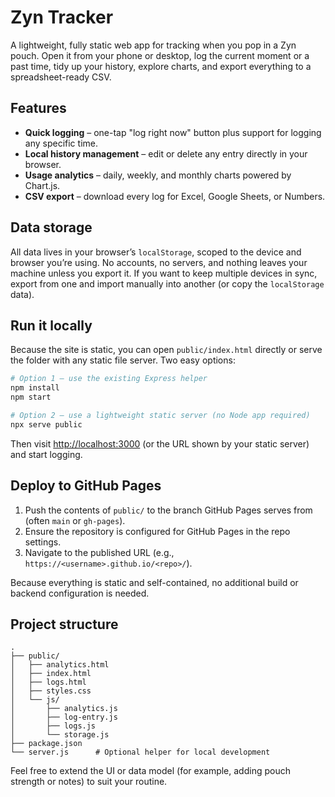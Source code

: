 # Zyn Tracker

A lightweight, fully static web app for tracking when you pop in a Zyn pouch. Open it from your phone or desktop, log the current moment or a past time, tidy up your history, explore charts, and export everything to a spreadsheet-ready CSV.

## Features

- **Quick logging** – one-tap "log right now" button plus support for logging any specific time.
- **Local history management** – edit or delete any entry directly in your browser.
- **Usage analytics** – daily, weekly, and monthly charts powered by Chart.js.
- **CSV export** – download every log for Excel, Google Sheets, or Numbers.

## Data storage

All data lives in your browser’s `localStorage`, scoped to the device and browser you’re using. No accounts, no servers, and nothing leaves your machine unless you export it. If you want to keep multiple devices in sync, export from one and import manually into another (or copy the `localStorage` data).

## Run it locally

Because the site is static, you can open `public/index.html` directly or serve the folder with any static file server. Two easy options:

```bash
# Option 1 – use the existing Express helper
npm install
npm start

# Option 2 – use a lightweight static server (no Node app required)
npx serve public
```

Then visit <http://localhost:3000> (or the URL shown by your static server) and start logging.

## Deploy to GitHub Pages

1. Push the contents of `public/` to the branch GitHub Pages serves from (often `main` or `gh-pages`).
2. Ensure the repository is configured for GitHub Pages in the repo settings.
3. Navigate to the published URL (e.g., `https://<username>.github.io/<repo>/`).

Because everything is static and self-contained, no additional build or backend configuration is needed.

## Project structure

```
.
├── public/
│   ├── analytics.html
│   ├── index.html
│   ├── logs.html
│   ├── styles.css
│   └── js/
│       ├── analytics.js
│       ├── log-entry.js
│       ├── logs.js
│       └── storage.js
├── package.json
└── server.js      # Optional helper for local development
```

Feel free to extend the UI or data model (for example, adding pouch strength or notes) to suit your routine.
